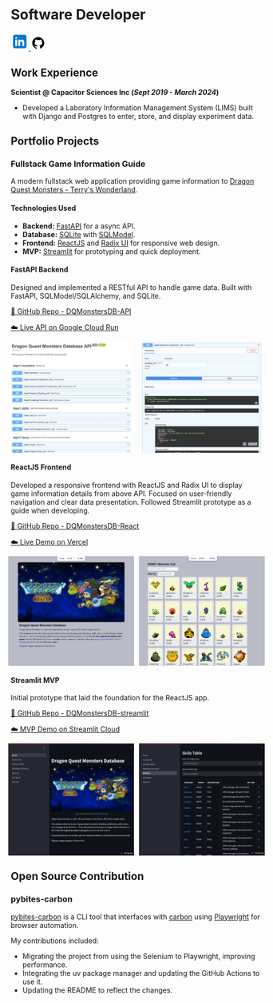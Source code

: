 # Software Developer

<a href="https://www.linkedin.com/in/chris-sato/">
<svg xmlns="http://www.w3.org/2000/svg" viewBox="0 0 48 48" width="36px" height="36px">
  <path fill="#0078d4" d="M42,37c0,2.762-2.238,5-5,5H11c-2.761,0-5-2.238-5-5V11c0-2.762,2.239-5,5-5h26c2.762,0,5,2.238,5,5 V37z"/>
  <path d="M30,37V26.901c0-1.689-0.819-2.698-2.192-2.698c-0.815,0-1.414,0.459-1.779,1.364	c-0.017,0.064-0.041,0.325-0.031,1.114L26,37h-7V18h7v1.061C27.022,18.356,28.275,18,29.738,18c4.547,0,7.261,3.093,7.261,8.274	L37,37H30z M11,37V18h3.457C12.454,18,11,16.528,11,14.499C11,12.472,12.478,11,14.514,11c2.012,0,3.445,1.431,3.486,3.479	C18,16.523,16.521,18,14.485,18H18v19H11z" opacity=".05"/>
  <path d="M30.5,36.5v-9.599c0-1.973-1.031-3.198-2.692-3.198c-1.295,0-1.935,0.912-2.243,1.677	c-0.082,0.199-0.071,0.989-0.067,1.326L25.5,36.5h-6v-18h6v1.638c0.795-0.823,2.075-1.638,4.238-1.638	c4.233,0,6.761,2.906,6.761,7.774L36.5,36.5H30.5z M11.5,36.5v-18h6v18H11.5z M14.457,17.5c-1.713,0-2.957-1.262-2.957-3.001	c0-1.738,1.268-2.999,3.014-2.999c1.724,0,2.951,1.229,2.986,2.989c0,1.749-1.268,3.011-3.015,3.011H14.457z" opacity=".07"/>
  <path fill="#fff" d="M12,19h5v17h-5V19z M14.485,17h-0.028C12.965,17,12,15.888,12,14.499C12,13.08,12.995,12,14.514,12	c1.521,0,2.458,1.08,2.486,2.499C17,15.887,16.035,17,14.485,17z M36,36h-5v-9.099c0-2.198-1.225-3.698-3.192-3.698	c-1.501,0-2.313,1.012-2.707,1.99C24.957,25.543,25,26.511,25,27v9h-5V19h5v2.616C25.721,20.5,26.85,19,29.738,19	c3.578,0,6.261,2.25,6.261,7.274L36,36L36,36z"/>
</svg>
</a>
<a href="https://github.com/cmsato09">
  <svg xmlns="http://www.w3.org/2000/svg" x="0px" y="0px" width="30" height="30" viewBox="0 0 30 30">
    <path d="M15,3C8.373,3,3,8.373,3,15c0,5.623,3.872,10.328,9.092,11.63C12.036,26.468,12,26.28,12,26.047v-2.051 c-0.487,0-1.303,0-1.508,0c-0.821,0-1.551-0.353-1.905-1.009c-0.393-0.729-0.461-1.844-1.435-2.526 c-0.289-0.227-0.069-0.486,0.264-0.451c0.615,0.174,1.125,0.596,1.605,1.222c0.478,0.627,0.703,0.769,1.596,0.769 c0.433,0,1.081-0.025,1.691-0.121c0.328-0.833,0.895-1.6,1.588-1.962c-3.996-0.411-5.903-2.399-5.903-5.098 c0-1.162,0.495-2.286,1.336-3.233C9.053,10.647,8.706,8.73,9.435,8c1.798,0,2.885,1.166,3.146,1.481C13.477,9.174,14.461,9,15.495,9 c1.036,0,2.024,0.174,2.922,0.483C18.675,9.17,19.763,8,21.565,8c0.732,0.731,0.381,2.656,0.102,3.594 c0.836,0.945,1.328,2.066,1.328,3.226c0,2.697-1.904,4.684-5.894,5.097C18.199,20.49,19,22.1,19,23.313v2.734 c0,0.104-0.023,0.179-0.035,0.268C23.641,24.676,27,20.236,27,15C27,8.373,21.627,3,15,3z"></path>
  </svg>
</a>

## Work Experience
**Scientist @ Capacitor Sciences Inc (_Sept 2019 - March 2024_)**
- Developed a Laboratory Information Management System (LIMS) built with Django and Postgres to enter, store, and display experiment data.

## Portfolio Projects

### Fullstack Game Information Guide

A modern fullstack web application providing game information to [Dragon Quest Monsters - Terry's Wonderland](https://dragon-quest.org/wiki/Dragon_Quest_Monsters:_Terry%27s_Wonderland_RETRO).

#### Technologies Used

- **Backend:** [FastAPI](https://fastapi.tiangolo.com/) for a async API.
- **Database:** [SQLite](https://www.sqlite.org/index.html) with [SQLModel](https://sqlmodel.tiangolo.com/).
- **Frontend:** [ReactJS](https://react.dev/) and [Radix UI](https://www.radix-ui.com/) for responsive web design.
- **MVP:** [Streamlit](https://streamlit.io/) for prototyping and quick deployment.

#### FastAPI Backend

Designed and implemented a RESTful API to handle game data. Built with FastAPI, SQLModel/SQLAlchemy, and SQLite. 

[🔗 GitHub Repo - DQMonstersDB-API](https://github.com/cmsato09/DQMonstersDB-API)

[☁️ Live API on Google Cloud Run](https://dqmonstersdb-api-743047725852.us-central1.run.app/)

<div div style="display: flex; justify-content: center;">
    <img src="assets\img\fastapi-screenshot-1.JPG" style="width: 50%; margin-right: 10px;">
    <img src="assets\img\fastapi-screenshot-2.JPG" style="width: 50%;">
</div>

#### ReactJS Frontend

Developed a responsive frontend with ReactJS and Radix UI to display game information details from above API.
Focused on user-friendly navigation and clear data presentation. Followed Streamlit prototype as a guide when developing. 

[🔗 GitHub Repo - DQMonstersDB-React](https://github.com/cmsato09/DQMonstersDB-React)

[☁️ Live Demo on Vercel](https://dqmonsters-db.vercel.app/)

<div div style="display: flex; justify-content: center;">
    <img src="assets\img\react-screenshot-1.JPG" style="width: 50%; margin-right: 10px;">
    <img src="assets\img\react-screenshot-2.JPG" style="width: 50%;">
</div>

#### Streamlit MVP

Initial prototype that laid the foundation for the ReactJS app. 

[🔗 GitHub Repo - DQMonstersDB-streamlit](https://github.com/cmsato09/DQMonstersDB-streamlit)

[☁️ MVP Demo on Streamlit Cloud](https://dqmonstersdb.streamlit.app/)

<div div style="display: flex; justify-content: center;">
    <img src="assets\img\streamlit-screenshot-1.JPG" style="width: 50%; margin-right: 10px;">
    <img src="assets\img\streamlit-screenshot-2.JPG" style="width: 50%;">
</div>

## Open Source Contribution

### pybites-carbon
[pybites-carbon](https://github.com/PyBites-Open-Source/pybites-carbon) is a CLI tool that interfaces with [carbon](https://carbon.now.sh/) using [Playwright](https://playwright.dev/) for browser automation.

My contributions included:
- Migrating the project from using the Selenium to Playwright, improving performance. 
- Integrating the uv package manager and updating the GitHub Actions to use it.
- Updating the README to reflect the changes. 
